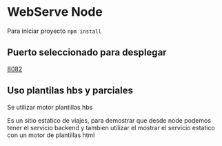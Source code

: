 # WebServe Node

Para iniciar proyecto ```npm install```

## Puerto seleccionado para desplegar
[8082](http://localhost:8082/)

## Uso plantilas hbs y parciales 
Se utilizar motor plantillas hbs

Es un sitio estatico de viajes, para demostrar que desde node podemos tener el servicio backend y tambien utilizar el mostrar el servicio estatico con un motor de plantillas html